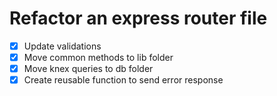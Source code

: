 # Refactor an express router file

* [x] Update validations
* [x] Move common methods to lib folder
* [x] Move knex queries to db folder
* [x] Create reusable function to send error response

